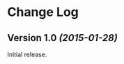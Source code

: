 Change Log
===============================================================================
Version 1.0 *(2015-01-28)*
----------------------------
Initial release.
